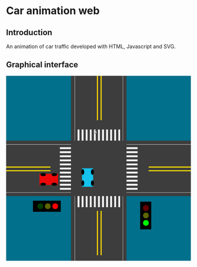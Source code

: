 # Car animation web

## Introduction
An animation of car traffic developed with HTML, Javascript and SVG.

## Graphical interface

![](car_animation_image.png)
